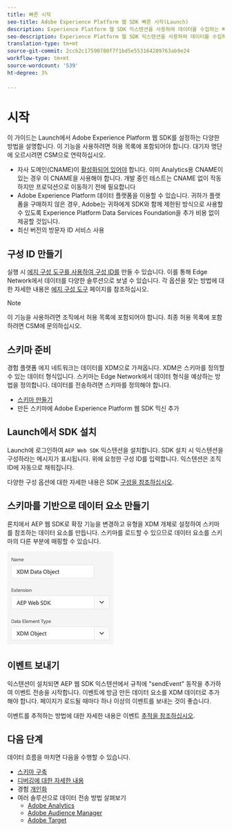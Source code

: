 ```yaml
---
title: 빠른 시작
seo-title: Adobe Experience Platform 웹 SDK 빠른 시작(Launch)
description: Experience Platform 웹 SDK 익스텐션을 사용하여 데이터를 수집하는 빠른 시작 가이드
seo-description: Experience Platform 웹 SDK 익스텐션을 사용하여 데이터를 수집하는 빠른 시작 가이드
translation-type: tm+mt
source-git-commit: 2ccb2c17590780f7f1bd5e553164209763ab9e24
workflow-type: tm+mt
source-wordcount: '539'
ht-degree: 3%

---
```



# 시작

이 가이드는 Launch에서 Adobe Experience Platform 웹 SDK를 설정하는 다양한 방법을 설명합니다. 이 기능을 사용하려면 허용 목록에 포함되어야 합니다. 대기자 명단에 오르시려면 CSM으로 연락하십시오.

- 자사 도메인(CNAME)이 [활성화되어 있어야](https://docs.adobe.com/content/help/en/core-services/interface/ec-cookies/cookies-first-party.html) 합니다. 이미 Analytics용 CNAME이 있는 경우 이 CNAME을 사용해야 합니다. 개발 중인 테스트는 CNAME 없이 작동하지만 프로덕션으로 이동하기 전에 필요합니다
- Adobe Experience Platform 데이터 플랫폼을 이용할 수 있습니다. 귀하가 플랫폼을 구매하지 않은 경우, Adobe는 귀하에게 SDK와 함께 제한된 방식으로 사용할 수 있도록 Experience Platform Data Services Foundation을 추가 비용 없이 제공할 것입니다.
- 최신 버전의 방문자 ID 서비스 사용

## 구성 ID 만들기

실행 시 [에지 구성 도구를 사용하여 구성 ID를](../fundamentals/edge-configuration.md) 만들 수 있습니다. 이를 통해 Edge Network에서 데이터를 다양한 솔루션으로 보낼 수 있습니다. 각 옵션을 찾는 방법에 대한 자세한 내용은 [에지 구성 도구](../fundamentals/edge-configuration.md) 페이지를 참조하십시오.

>[!NOTE]
>
>이 기능을 사용하려면 조직에서 허용 목록에 포함되어야 합니다. 최종 허용 목록에 포함하려면 CSM에 문의하십시오.

## 스키마 준비

경험 플랫폼 에지 네트워크는 데이터를 XDM으로 가져옵니다. XDM은 스키마를 정의할 수 있는 데이터 형식입니다. 스키마는 Edge Network에서 데이터 형식을 예상하는 방법을 정의합니다. 데이터를 전송하려면 스키마를 정의해야 합니다.

- [스키마 만들기](../../xdm/tutorials/create-schema-ui.md)
- 만든 스키마에 Adobe Experience Platform 웹 SDK 믹신 추가

## Launch에서 SDK 설치

Launch에 로그인하여 `AEP Web SDK` 익스텐션을 설치합니다. SDK 설치 시 익스텐션을 구성하라는 메시지가 표시됩니다. 위에 요청한 구성 ID를 입력합니다. 익스텐션은 조직 ID에 자동으로 채워집니다.

다양한 구성 옵션에 대한 자세한 내용은 SDK [구성을 참조하십시오](../fundamentals/configuring-the-sdk.md).

## 스키마를 기반으로 데이터 요소 만들기

론치에서 AEP 웹 SDK로 확장 기능을 변경하고 유형을 XDM 개체로 설정하여 스키마를 참조하는 데이터 요소를 만듭니다. 스키마를 로드할 수 있으므로 데이터 요소를 스키마의 다른 부분에 매핑할 수 있습니다.

![론치의 날짜 요소](../../assets/edge_data_element.png)

## 이벤트 보내기

익스텐션이 설치되면 AEP 웹 SDK 익스텐션에서 규칙에 &quot;sendEvent&quot; 동작을 추가하여 이벤트 전송을 시작합니다. 이벤트에 방금 만든 데이터 요소를 XDM 데이터로 추가해야 합니다. 페이지가 로드될 때마다 하나 이상의 이벤트를 보내는 것이 좋습니다.

이벤트를 추적하는 방법에 대한 자세한 내용은 이벤트 [추적을 참조하십시오](../fundamentals/tracking-events.md).

## 다음 단계

데이터 흐름을 마치면 다음을 수행할 수 있습니다.

- [스키마 구축](https://docs.adobe.com/content/help/en/experience-platform/xdm/schema/composition.html)
- [디버깅에 대한 자세한 내용](../fundamentals/debugging.md)
- 경험 [개인화](../fundamentals/rendering-personalization-content.md)
- 여러 솔루션으로 데이터 전송 방법 살펴보기
   - [Adobe Analytics](../solution-specific/analytics/analytics-overview.md)
   - [Adobe Audience Manager](../solution-specific/audience-manager/audience-manager-overview.md)
   - [Adobe Target](../solution-specific/target/target-overview.md)
